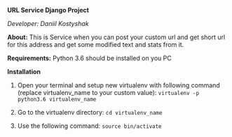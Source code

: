 **URL Service Django Project**

_Developer: Daniil Kostyshak_

**About:** This is Service when you can post your custom url  and get short url for this address and 
get some modified text and stats from it.

**Requirements:** Python 3.6 should be installed on you PC

**Installation**
1) Open your terminal and setup 
new virtualenv with following command 
(replace virtualenv_name to your custom value): `virtualenv -p python3.6 virtualenv_name`

2) Go to the virtualenv directory: `cd virtualenv_name`

3) Use the following command: `source bin/activate`